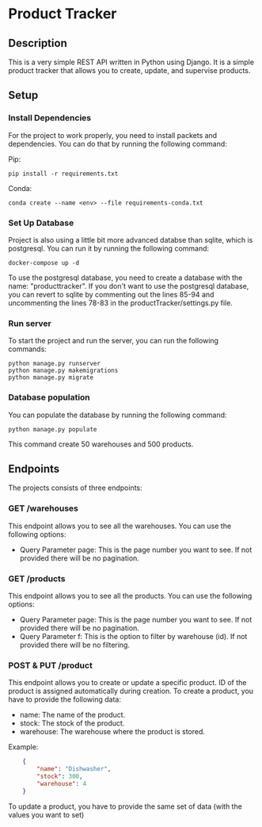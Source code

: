 # Product Tracker

## Description
This is a very simple REST API written in Python using Django. It is a simple product tracker that allows you to create, update, and supervise products. 

## Setup

### Install Dependencies
For the project to work properly, you need to install packets and dependencies. You can do that by running the following command:

Pip:
```shell
pip install -r requirements.txt
```
Conda:
```shell
conda create --name <env> --file requirements-conda.txt
```

### Set Up Database
Project is also using a little bit more advanced databse than sqlite, which is postgresql. You can run it by running the following command:
```shell
docker-compose up -d
```
To use the postgresql database, you need to create a database with the name: "producttracker".
If you don't want to use the postgresql database, you can revert to sqlite by commenting out the lines 85-94 and uncommenting the lines 78-83 in the productTracker/settings.py file.

### Run server
To start the project and run the server, you can run the following commands:
```shell
python manage.py runserver
python manage.py makemigrations
python manage.py migrate
```

### Database population
You can populate the database by running the following command:
```shell
python manage.py populate
```
This command create 50 warehouses and 500 products.

## Endpoints
The projects consists of three endpoints:


### GET /warehouses
This endpoint allows you to see all the warehouses.
You can use the following options:
- Query Parameter page: This is the page number you want to see. If not provided there will be no pagination.

### GET /products
This endpoint allows you to see all the products.
You can use the following options:
- Query Parameter page: This is the page number you want to see. If not provided there will be no pagination.
- Query Parameter f: This is the option to filter by warehouse (id). If not provided there will be no filtering.

### POST & PUT /product
This endpoint allows you to create or update a specific product.
ID of the product is assigned automatically during creation.
To create a product, you have to provide the following data:
- name: The name of the product.
- stock: The stock of the product.
- warehouse: The warehouse where the product is stored.

Example:
```json
    {
        "name": "Dishwasher",
        "stock": 300,
        "warehouse": 4
    }
```
To update a product, you have to provide the same set of data (with the values you want to set)




